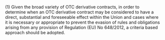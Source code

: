 (1) Given the broad variety of OTC derivative contracts, in order to determine when an OTC derivative contract may be considered to have a direct, substantial and foreseeable effect within the Union and cases where it is necessary or appropriate to prevent the evasion of rules and obligations arising from any provision of Regulation (EU) No 648/2012, a criteria based approach should be adopted.